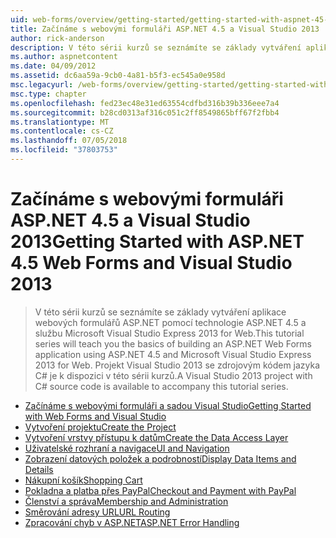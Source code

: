 ```yaml
---
uid: web-forms/overview/getting-started/getting-started-with-aspnet-45-web-forms/index
title: Začínáme s webovými formuláři ASP.NET 4.5 a Visual Studio 2013 | Dokumentace Microsoftu
author: rick-anderson
description: V této sérii kurzů se seznámíte se základy vytváření aplikace webových formulářů ASP.NET pomocí technologie ASP.NET 4.5 a Visual Studio 2013 Express for Web. Visual...
ms.author: aspnetcontent
ms.date: 04/09/2012
ms.assetid: dc6aa59a-9cb0-4a81-b5f3-ec545a0e958d
msc.legacyurl: /web-forms/overview/getting-started/getting-started-with-aspnet-45-web-forms
msc.type: chapter
ms.openlocfilehash: fed23ec48e31ed63554cdfbd316b39b336eee7a4
ms.sourcegitcommit: b28cd0313af316c051c2ff8549865bff67f2fbb4
ms.translationtype: MT
ms.contentlocale: cs-CZ
ms.lasthandoff: 07/05/2018
ms.locfileid: "37803753"
---
```

<a name="getting-started-with-aspnet-45-web-forms-and-visual-studio-2013"></a><span data-ttu-id="af150-104">Začínáme s webovými formuláři ASP.NET 4.5 a Visual Studio 2013</span><span class="sxs-lookup"><span data-stu-id="af150-104">Getting Started with ASP.NET 4.5 Web Forms and Visual Studio 2013</span></span>
====================
> <span data-ttu-id="af150-105">V této sérii kurzů se seznámíte se základy vytváření aplikace webových formulářů ASP.NET pomocí technologie ASP.NET 4.5 a službu Microsoft Visual Studio Express 2013 for Web.</span><span class="sxs-lookup"><span data-stu-id="af150-105">This tutorial series will teach you the basics of building an ASP.NET Web Forms application using ASP.NET 4.5 and Microsoft Visual Studio Express 2013 for Web.</span></span> <span data-ttu-id="af150-106">Projekt Visual Studio 2013 se zdrojovým kódem jazyka C# je k dispozici v této sérii kurzů.</span><span class="sxs-lookup"><span data-stu-id="af150-106">A Visual Studio 2013 project with C# source code is available to accompany this tutorial series.</span></span>


- [<span data-ttu-id="af150-107">Začínáme s webovými formuláři a sadou Visual Studio</span><span class="sxs-lookup"><span data-stu-id="af150-107">Getting Started with Web Forms and Visual Studio</span></span>](introduction-and-overview.md)
- [<span data-ttu-id="af150-108">Vytvoření projektu</span><span class="sxs-lookup"><span data-stu-id="af150-108">Create the Project</span></span>](create-the-project.md)
- [<span data-ttu-id="af150-109">Vytvoření vrstvy přístupu k datům</span><span class="sxs-lookup"><span data-stu-id="af150-109">Create the Data Access Layer</span></span>](create_the_data_access_layer.md)
- [<span data-ttu-id="af150-110">Uživatelské rozhraní a navigace</span><span class="sxs-lookup"><span data-stu-id="af150-110">UI and Navigation</span></span>](ui_and_navigation.md)
- [<span data-ttu-id="af150-111">Zobrazení datových položek a podrobností</span><span class="sxs-lookup"><span data-stu-id="af150-111">Display Data Items and Details</span></span>](display_data_items_and_details.md)
- [<span data-ttu-id="af150-112">Nákupní košík</span><span class="sxs-lookup"><span data-stu-id="af150-112">Shopping Cart</span></span>](shopping-cart.md)
- [<span data-ttu-id="af150-113">Pokladna a platba přes PayPal</span><span class="sxs-lookup"><span data-stu-id="af150-113">Checkout and Payment with PayPal</span></span>](checkout-and-payment-with-paypal.md)
- [<span data-ttu-id="af150-114">Členství a správa</span><span class="sxs-lookup"><span data-stu-id="af150-114">Membership and Administration</span></span>](membership-and-administration.md)
- [<span data-ttu-id="af150-115">Směrování adresy URL</span><span class="sxs-lookup"><span data-stu-id="af150-115">URL Routing</span></span>](url-routing.md)
- [<span data-ttu-id="af150-116">Zpracování chyb v ASP.NET</span><span class="sxs-lookup"><span data-stu-id="af150-116">ASP.NET Error Handling</span></span>](aspnet-error-handling.md)
